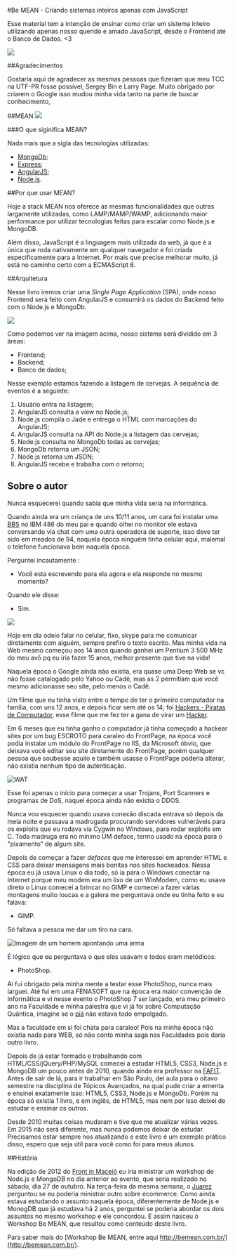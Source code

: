 #Be MEAN - Criando sistemas inteiros apenas com JavaScript

Esse material tem a intenção de ensinar como criar um sistema inteiro utilizando apenas nosso querido e amado JavaScript, desde o Frontend até o Banco de Dados. <3

![](https://i.cloudup.com/WI6pC8JKia.png)

##Agradecimentos

Gostaria aqui de agradecer as mesmas pessoas que fizeram que meu TCC na UTF-PR fosse possível, Sergey Bin e Larry Page. Muito obrigado por criarem o Google isso mudou minha vida tanto na parte de buscar conhecimento, 


##MEAN
![](https://i.cloudup.com/Taslszh86K.jpg)

###O que siginifica MEAN?

Nada mais que a sigla das tecnologias utilizadas:
- [MongoDb](http://mongodb.org/);
- [Express](http://expressjs.com/);
- [AngularJS](https://angularjs.org/);
- [Node.js](http://nodejs.org/).

##Por que usar MEAN?

Hoje a stack MEAN nos oferece as mesmas funcionalidades que outras largamente utilizadas, como LAMP/MAMP/WAMP, adicionando maior performance por utilizar tecnologias feitas para escalar como Node.js e MongoDB.

Além disso, JavaScript é a linguagem mais utilizada da web, já que é a única que roda nativamente em qualquer navegador e foi criada especificamente para a Internet. Por mais que precise melhorar muito, já está no caminho certo com a ECMAScript 6.

##Arquitetura

Nesse livro iremos criar uma *Single Page Application* (SPA), onde nosso Frontend será feito com AngularJS e consumirá os dados do Backend feito com o Node.js e MongoDb.

![](https://i.cloudup.com/bg9bVWvHGG.png)

Como podemos ver na imagem acima, nosso sistema será dividido em 3 áreas:

- Frontend;
- Backend;
- Banco de dados;

Nesse exemplo estamos fazendo a listagem de cervejas. A sequência de eventos é a seguinte:

1. Usuário entra na listagem;
2. AngularJS consulta a view no Node.js;
3. Node.js compila o Jade e entrega o HTML com marcações do AngularJS;
4. AngularJS consulta na API do Node.js a listagem das cervejas;
5. Node.js consulta no MongoDb todas as cervejas;
6. MongoDb retorna um JSON;
7. Node.js retorna um JSON;
8. AngularJS recebe e trabalha com o retorno;

## Sobre o autor

Nunca esquecerei quando sabia que minha vida seria na informática.

Quando ainda era um criança de uns 10/11 anos, um cara foi instalar uma [BBS](http://pt.wikipedia.org/wiki/Bulletin_board_system) no IBM 486 do meu pai e quando olhei no monitor ele estava conversando via chat com uma outra operadora de suporte, isso deve ter sido em meados de 94, naquela época ninguém tinha celular aqui, malemal o telefone funcionava bem naquela época.

Perguntei incautamente :

- Você esta escrevendo para ela agora e ela responde no mesmo momento?

Quando ele disse:

- Sim.

![](http://wersm.com/wp-content/uploads/2013/08/Mind-Blowing-EMR-and-Meaningful-Use-Stats-and-Facts.gif)

Hoje em dia odeio falar no celular, fixo, skype para me comunicar diretamente com alguém, sempre prefiro o texto escrito. Mas minha vida na Web mesmo começou aos 14 anos quando ganhei um Pentium 3 500 MHz do meu avô pq eu iria fazer 15 anos, melhor presente que tive na vida!

Naquela época o Google ainda não existia, era quase uma Deep Web se vc não fosse catalogado pelo Yahoo ou Cadê, mas as 2 permitiam que você mesmo adicionasse seu site, pelo menos o Cadê. 

Um filme que eu tinha visto entre o tempo de ter o primeiro computador na família, com uns 12 anos, e depois ficar sem até os 14; foi [Hackers - Piratas de Computador](http://pt.wikipedia.org/wiki/Hackers_%28filme%29), esse filme que me fez ter a gana de virar um [Hacker](http://pt.wikipedia.org/wiki/Hacker).

Em 6 meses que eu tinha ganho o computador já tinha começado a hackear sites por um bug ESCROTO para caraleo do FrontPage, na época você podia instalar um módulo do FrontPage no IIS, da Microsoft óbvio, que deixava você editar seu site diretamente do FrontPage, porém qualquer pessoa que soubesse aquilo e também usasse o FrontPage poderia alterar, não existia nenhum tipo de autenticação.

![WAT](https://cldup.com/BOagKEB49C.gif)

Esse foi apenas o início para começar a usar Trojans, Port Scanners e programas de DoS, naquel época ainda não existia o DDOS.

Nunca vou esquecer quando usava conexão discada entrava só depois da meia noite e passava a madrugada procurando servidores vulneráveis para os exploits que eu rodava via Cygwin no Windows, para rodar exploits em C. Toda madruga era no mínimo UM deface, termo usado na época para o "pixamento" de algum site.

Depois de começar a fazer *defaces* que me interessei em aprender HTML e CSS para deixar mensagens mais bonitas nos sites hackeados. Nessa época eu já usava Linux o dia todo, só ia para o Windows conectar na Internet porque meu modem era um lixo de um WinModem, como eu usava direto o Linux comecei a brincar no GIMP e comecei a fazer várias montagens muito loucas e a galera me perguntava onde eu tinha feito e eu falava:

- GIMP.

Só faltava a pessoa me dar um tiro na cara.

![Imagem de um homem apontando uma arma](http://www.imfdb.org/images/thumb/0/0e/BulletInTheFace01-SW-19SN.jpg/400px-BulletInTheFace01-SW-19SN.jpg)

É lógico que eu perguntava o que eles usavam e todos eram metódicos:

- PhotoShop.

Ai fui obrigado pela minha mente a testar esse PhotoShop, nunca mais larguei. Até fui em uma FENASOFT que na época era maior convenção de Informática e vi nesse evento o PhotoShop 7 ser lançado, era meu primeiro ano na Faculdade e minha palestra que vi já foi sobre Computação Quântica, imagine se o [piá](http://pt.wiktionary.org/wiki/pi%C3%A1) não estava todo empolgado.

Mas a faculdade em si foi chata para caraleo! Pois na minha época não existia nada para WEB, só não conto minha saga nas Faculdades pois daria outro livro.

Depois de já estar formado e trabalhando com HTML/CSS/jQuery/PHP/MySQL comecei a estudar HTML5, CSS3, Node.js e MongoDB um pouco antes de 2010, quando ainda era professor na [FAFIT](http://www.fafit.com.br/). Antes de sair de lá, para ir trabalhar em São Paulo, dei aula para o oitavo semestre na disciplina de Tópicos Avançados, na qual pude criar a ementa e ensinei exatamente isso: HTML5, CSS3, Node.js e MongoDb. Porém na época só existia 1 livro, e em inglês, de HTML5, mas nem por isso deixei de estudar e ensinar os outros.

Desde 2010 muitas coisas mudaram e tive que me atualizar várias vezes. Em 2015 não será diferente, mas nunca podemos deixar de estudar. Precisamos estar sempre nos atualizando e este livro é um exemplo prático disso, espero que seja útil para você como foi para meus alunos.

##História

Na edição de 2012 do [Front in Maceió](http://www.eventick.com.br/frontinmaceio-workshops) eu iria ministrar um workshop de Node.js e MongoDB no dia anterior ao evento, que seria realizado no sábado, dia 27 de outubro. Na terça-feira da mesma semana, o [Juarez](https://github.com/juarezpaf) perguntou se eu poderia ministrar outro sobre ecommerce. Como ainda estava estudando o assunto naquela época, diferentemente de Node.js e MonogDB que já estudava há 2 anos, perguntei se poderia abordar os dois assuntos no mesmo workshop e ele concordou. E assim nasceu o Workshop Be MEAN, que resultou como conteúdo deste livro.

Para saber mais do [Workshop Be MEAN, entre aqui http://bemean.com.br/](http://bemean.com.br/).